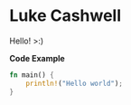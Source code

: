 # Luke Cashwell

Hello! >:) 

**Code Example**
```rs
fn main() {
    println!("Hello world"); 
}
```